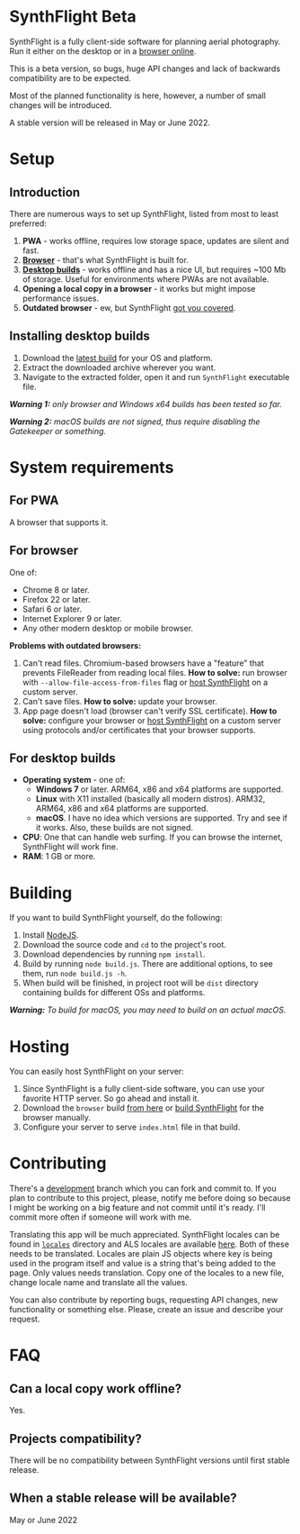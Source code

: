 # SynthFlight Beta

SynthFlight is a fully client-side software for planning aerial photography. Run it either on the desktop or in a [browser online](https://matafokka.github.io/SynthFlight/).

This is a beta version, so bugs, huge API changes and lack of backwards compatibility are to be expected.

Most of the planned functionality is here, however, a number of small changes will be introduced.

A stable version will be released in May or June 2022.

# Setup

## Introduction

There are numerous ways to set up SynthFlight, listed from most to least preferred:

1. **PWA** - works offline, requires low storage space, updates are silent and fast.
1. [**Browser**](https://matafokka.github.io/SynthFlight/) - that's what SynthFlight is built for.
1. [**Desktop builds**](https://github.com/matafokka/SynthFlight/releases/latest) - works offline and has a nice UI, but requires ~100 Mb of storage. Useful for environments where PWAs are not available.
1. **Opening a local copy in a browser** - it works but might impose performance issues.
1. **Outdated browser** - ew, but SynthFlight [got you covered](#for-browser).

## Installing desktop builds

1. Download the [latest build](https://github.com/matafokka/SynthFlight/releases/latest) for your OS and platform.
1. Extract the downloaded archive wherever you want.
1. Navigate to the extracted folder, open it and run `SynthFlight` executable file.

***Warning 1:** only browser and Windows x64 builds has been tested so far.*

***Warning 2:** macOS builds are not signed, thus require disabling the Gatekeeper or something.*

# System requirements

## For PWA

A browser that supports it.

## For browser

One of:

* Chrome 8 or later.
* Firefox 22 or later.
* Safari 6 or later.
* Internet Explorer 9 or later.
* Any other modern desktop or mobile browser.

**Problems with outdated browsers:**

1. Can't read files. Chromium-based browsers have a "feature" that prevents FileReader from reading local files. **How to solve:** run browser with `--allow-file-access-from-files` flag or [host SynthFlight](#hosting) on a custom server.
1. Can't save files. **How to solve:** update your browser.
1. App page doesn't load (browser can't verify SSL certificate). **How to solve:** configure your browser or [host SynthFlight](#hosting) on a custom server using protocols and/or certificates that your browser supports.


## For desktop builds

* **Operating system** - one of:
    * **Windows 7** or later. ARM64, x86 and x64 platforms are supported.
    * **Linux** with X11 installed (basically all modern distros). ARM32, ARM64, x86 and x64 platforms are supported.
    * **macOS**. I have no idea which versions are supported. Try and see if it works. Also, these builds are not signed.
* **CPU**: One that can handle web surfing. If you can browse the internet, SynthFlight will work fine.
* **RAM**: 1 GB or more.

# Building

If you want to build SynthFlight yourself, do the following:

1. Install [NodeJS](https://www.nodejs.org).
1. Download the source code and `cd` to the project's root.
1. Download dependencies by running `npm install`.
1. Build by running `node build.js`. There are additional options, to see them, run `node build.js -h`.
1. When build will be finished, in project root will be `dist` directory containing builds for different OSs and platforms.

***Warning:** To build for macOS, you may need to build on an actual macOS.*

# Hosting

You can easily host SynthFlight on your server:
1. Since SynthFlight is a fully client-side software, you can use your favorite HTTP server. So go ahead and install it.
1. Download the `browser` build [from here](https://github.com/matafokka/SynthFlight/releases/latest) or [build SynthFlight](#building) for the browser manually.
1. Configure your server to serve `index.html` file in that build.

# Contributing

There's a [development](https://github.com/matafokka/SynthFlight/tree/development) branch which you can fork and commit to. If you plan to contribute to this project, please, notify me before doing so because I might be working on a big feature and not commit until it's ready. I'll commit more often if someone will work with me.

Translating this app will be much appreciated. SynthFlight locales can be found in [`locales`](https://github.com/matafokka/SynthFlight/tree/development/locales) directory and ALS locales are available [here](https://github.com/matafokka/leaflet-advanced-layer-system/tree/master/locales). Both of these needs to be translated. Locales are plain JS objects where key is being used in the program itself and value is a string that's being added to the page. Only values needs translation. Copy one of the locales to a new file, change locale name and translate all the values.

You can also contribute by reporting bugs, requesting API changes, new functionality or something else. Please, create an issue and describe your request.

# FAQ

## Can a local copy work offline?
Yes.

## Projects compatibility?

There will be no compatibility between SynthFlight versions until first stable release.

## When a stable release will be available?
May or June 2022
